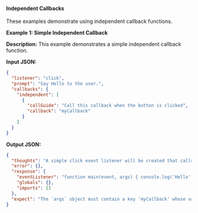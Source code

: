 #### Independent Callbacks

These examples demonstrate using independent callback functions.

**Example 1: Simple Independent Callback**

**Description:** This example demonstrates a simple independent callback function.

**Input JSON:**

```json
{
  "listener": "click",
  "prompt": "Say Hello to the user.",
  "callbacks": {
    "independent": [
      {
        "callGuide": "Call this callback when the button is clicked",
        "callback": "myCallback"
      }
    ]
  }
}
```

**Output JSON:**

```json
{
  "thoughts": "A simple click event listener will be created that calls the callbacks and say Hello.",
  "error": {},
  "response": {
    "eventListener": "function main(event, args) { console.log('Hello');\n args.myCallback(); }",
    "globals": {},
    "imports": []
  },
  "expect": "The `args` object must contain a key 'myCallback' whose value is a function."
}
```
